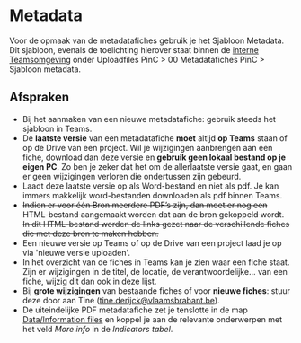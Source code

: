 
# Metadata

Voor de opmaak van de metadatafiches gebruik je het Sjabloon Metadata. Dit sjabloon, evenals de toelichting hierover staat binnen de [interne Teamsomgeving](https://teams.microsoft.com/_?tenantId=abeeed50-ea7b-4008-b0e5-d27f624bf85e#/files/Uploadfiles%20PinC?threadId=19:51c8556c2f0c4552b8acc0b7c93024b7@thread.tacv2&ctx=channel&rootfolder=%252Fteams%252FDA-Interprovincialewerking%252FGedeelde%2520documenten%252FUploadfiles%2520PinC%252F00%2520Metadatafiches%2520PinC%252FSjabloon%2520metadata) onder Uploadfiles PinC > 00 Metadatafiches PinC > Sjabloon metadata.

## Afspraken

* Bij het aanmaken van een nieuwe metadatafiche: gebruik steeds het sjabloon in Teams.  
* De **laatste versie** van een metadatafiche **moet** altijd **op Teams** staan of op de Drive van een project. Wil je wijzigingen aanbrengen aan een fiche, download dan deze versie en **gebruik geen lokaal bestand op je eigen PC**. Zo ben je zeker dat het om de allerlaatste versie gaat, en gaan er geen wijzigingen verloren die ondertussen zijn gebeurd. 
* Laadt deze laatste versie op als Word-bestand en niet als pdf. Je kan immers makkelijk word-bestanden downloaden als pdf binnen Teams. 
* ~~Indien er voor één Bron meerdere PDF’s zijn, dan moet er nog een HTML-bestand aangemaakt worden dat aan de bron gekoppeld wordt. In dit HTML-bestand worden de links gezet naar de verschillende fiches die met deze bron te maken hebben.~~
* Een nieuwe versie op Teams of op de Drive van een project laad je op via 'nieuwe versie uploaden'. 
* In het overzicht van de fiches in Teams kan je zien waar een fiche staat. Zijn er wijzigingen in de titel, de locatie, de verantwoordelijke... van een fiche, wijzig dit dan ook in deze lijst. 
* Bij **grote wijzigingen** van bestaande fiches of voor **nieuwe fiches**: stuur deze door aan Tine (tine.derijck@vlaamsbrabant.be). 
* De uiteindelijke PDF metadatafiche zet je tenslotte in de map [Data/Information files](https://provincies.incijfers.be/admin/studio/File?type=info) en koppel je aan de relevante onderwerpen met het veld *More info* in de *Indicators tabel*.
